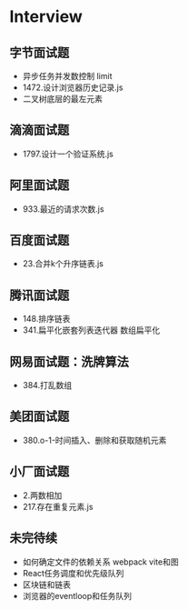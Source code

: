 # Interview

## 字节面试题

- 异步任务并发数控制 limit
- 1472.设计浏览器历史记录.js
- 二叉树底层的最左元素

## 滴滴面试题

- 1797.设计一个验证系统.js

## 阿里面试题

- 933.最近的请求次数.js

## 百度面试题

- 23.合并k个升序链表.js

## 腾讯面试题

- 148.排序链表
- 341.扁平化嵌套列表迭代器 数组扁平化

## 网易面试题：洗牌算法

- 384.打乱数组

## 美团面试题

- 380.o-1-时间插入、删除和获取随机元素

## 小厂面试题

- 2.两数相加
- 217.存在重复元素.js

## 未完待续

- 如何确定文件的依赖关系 webpack vite和图
- React任务调度和优先级队列
- 区块链和链表
- 浏览器的eventloop和任务队列
